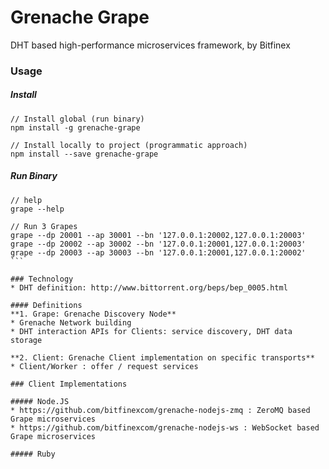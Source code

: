 # Grenache Grape

DHT based high-performance microservices framework, by Bitfinex

### Usage

##### Install

```
// Install global (run binary)
npm install -g grenache-grape
```

```
// Install locally to project (programmatic approach)
npm install --save grenache-grape
```

##### Run Binary

```
// help
grape --help
````

````
// Run 3 Grapes
grape --dp 20001 --ap 30001 --bn '127.0.0.1:20002,127.0.0.1:20003'
grape --dp 20002 --ap 30002 --bn '127.0.0.1:20001,127.0.0.1:20003'
grape --dp 20003 --ap 30003 --bn '127.0.0.1:20001,127.0.0.1:20002'
```

### Technology
* DHT definition: http://www.bittorrent.org/beps/bep_0005.html

#### Definitions
**1. Grape: Grenache Discovery Node**
* Grenache Network building
* DHT interaction APIs for Clients: service discovery, DHT data storage

**2. Client: Grenache Client implementation on specific transports**
* Client/Worker : offer / request services

### Client Implementations

##### Node.JS
* https://github.com/bitfinexcom/grenache-nodejs-zmq : ZeroMQ based Grape microservices
* https://github.com/bitfinexcom/grenache-nodejs-ws : WebSocket based Grape microservices

##### Ruby
